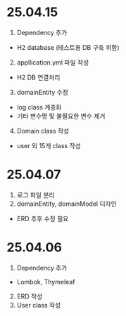 # 25.04.15
1. Dependency 추가
- H2 database (테스트용 DB 구축 위함)
2. appllication.yml 파일 작성
- H2 DB 연결처리
3. domainEntity 수정
- log class 계층화
- 기타 변수명 및 불필요한 변수 제거
4. Domain class 작성 
- user 외 15개 class 작성

# 25.04.07
1. 로그 파일 분리
2. domainEntity, domainModel 디자인
- ERD 추후 수정 필요

# 25.04.06
1. Dependency 추가
- Lombok, Thymeleaf
2. ERD 작성
3. User class 작성